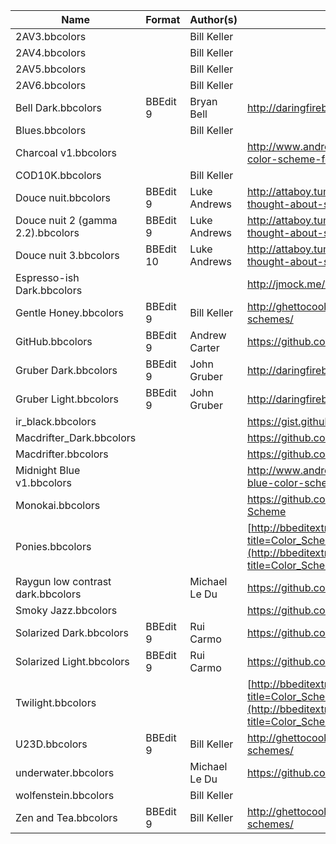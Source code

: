 | Name								| Format	| Author(s)		| Location of Origin																										|
|-----------------------------------|-----------|---------------|---------------------------------------------------------------------------------------------------------------------------|
| 2AV3.bbcolors 					|			| Bill Keller	|																															|
| 2AV4.bbcolors 					|			| Bill Keller	|																															|
| 2AV5.bbcolors 					|			| Bill Keller	|																															|
| 2AV6.bbcolors 					|			| Bill Keller	|																															|
| Bell Dark.bbcolors 				| BBEdit 9	| Bryan Bell	| http://daringfireball.net/projects/bbcolors/schemes/																		|
| Blues.bbcolors					|			| Bill Keller	|																															|
| Charcoal v1.bbcolors				|			|				| http://www.andrewhazelden.com/blog/2012/09/charcoal-color-scheme-for-textwrangler-and-bbedit/								|
| COD10K.bbcolors					|			| Bill Keller	|																															|
| Douce nuit.bbcolors 				| BBEdit 9	| Luke Andrews	| http://attaboy.tumblr.com/post/75614496/i-never-thought-about-sharing-my-colours-for										|
| Douce nuit 2 (gamma 2.2).bbcolors	| BBEdit 9	| Luke Andrews	| http://attaboy.tumblr.com/post/75614496/i-never-thought-about-sharing-my-colours-for										|
| Douce nuit 3.bbcolors 			| BBEdit 10	| Luke Andrews	| http://attaboy.tumblr.com/post/75614496/i-never-thought-about-sharing-my-colours-for										|
| Espresso-ish Dark.bbcolors 		|			|				| http://jmock.me/espresso-ish/bbedit/																						|
| Gentle Honey.bbcolors 			| BBEdit 9	| Bill Keller	| http://ghettocooler.net/2011/07/29/bbedit10-color-schemes/																|
| GitHub.bbcolors					| BBEdit 9	| Andrew Carter	| https://github.com/ascarter/bbedit-github-theme																			|
| Gruber Dark.bbcolors 				| BBEdit 9	| John Gruber	| http://daringfireball.net/projects/bbcolors/schemes/																		|
| Gruber Light.bbcolors 			| BBEdit 9	| John Gruber	| http://daringfireball.net/projects/bbcolors/schemes/																		|
| ir\_black.bbcolors 				|			|				| https://gist.github.com/959651																							|
| Macdrifter\_Dark.bbcolors			|			|				| https://github.com/macdrifter/BBEdit-Settings																				|
| Macdrifter.bbcolors				|			|				| https://github.com/macdrifter/BBEdit-Settings																				|
| Midnight Blue v1.bbcolors			|			|				| http://www.andrewhazelden.com/blog/2012/06/midnight-blue-color-scheme-for-textwrangler-and-bbedit/						|
| Monokai.bbcolors					|			|				| https://github.com/thiagoalessio/Monokai-BBEdit-Color-Scheme																|
| Ponies.bbcolors					|			|				| [http://bbeditextras.org/wiki/index.php?title=Color_Schemes](http://bbeditextras.org/wiki/index.php?title=Color_Schemes)	|
| Raygun low contrast dark.bbcolors	|			| Michael Le Du	| https://github.com/mledu																									|
| Smoky Jazz.bbcolors 				|			|				| https://github.com/ondrae/IDE-Color-Schemes																				|
| Solarized Dark.bbcolors			| BBEdit 9	| Rui Carmo		| https://github.com/rcarmo/textwrangler-bbedit-solarized																	|
| Solarized Light.bbcolors 			| BBEdit 9	| Rui Carmo		| https://github.com/rcarmo/textwrangler-bbedit-solarized																	|
| Twilight.bbcolors 				|			|				| [http://bbeditextras.org/wiki/index.php?title=Color_Schemes](http://bbeditextras.org/wiki/index.php?title=Color_Schemes)	|
| U23D.bbcolors 					| BBEdit 9	| Bill Keller	| http://ghettocooler.net/2011/07/29/bbedit10-color-schemes/																|
| underwater.bbcolors				|			| Michael Le Du	| https://github.com/mledu																									|
| wolfenstein.bbcolors 				|			| Bill Keller	|																															|
| Zen and Tea.bbcolors 				| BBEdit 9	| Bill Keller	| http://ghettocooler.net/2011/07/29/bbedit10-color-schemes/																|

